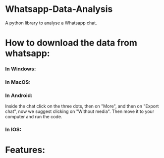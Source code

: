 # Whatsapp-Data-Analysis
A python library to analyse a Whatsapp chat.


# **How to download the data from whatsapp:**
### **In Windows:**

### **In MacOS:**

### **In Android:**

Inside the chat click on the three dots, then on "More", and then on "Export chat", now we suggest clicking on "Without media".
Then move it to your computer and run the code.

### **In IOS:**

# **Features:**
